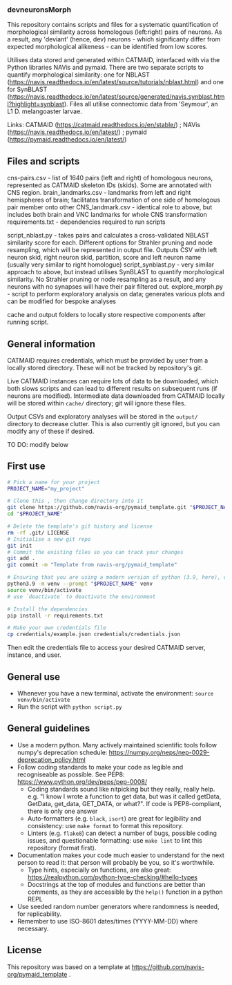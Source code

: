 ### devneuronsMorph


This repository contains scripts and files for a systematic quantification of morphological similarity across homologous (left:right) pairs of neurons. As a result, any 'deviant' (hence, dev) neurons - which significanty differ from expected morphological alikeness - can be identified from low scores.

Utilises data stored and generated within CATMAID, interfaced with via the Python libraries NAVis and pymaid. There are two separate scripts to quantify morphological similarity: one for NBLAST (https://navis.readthedocs.io/en/latest/source/tutorials/nblast.html) and one for SynBLAST (https://navis.readthedocs.io/en/latest/source/generated/navis.synblast.html?highlight=synblast). Files all utilise connectomic data from 'Seymour', an L1 D. melangoaster larvae.

Links: CATMAID (https://catmaid.readthedocs.io/en/stable/) ; NAVis (https://navis.readthedocs.io/en/latest/) ; pymaid (https://pymaid.readthedocs.io/en/latest/)


## Files and scripts


cns-pairs.csv - list of 1640 pairs (left and right) of homologous neurons, represented as CATMAID skeleton IDs (skids). Some are annotated with CNS region. 
brain_landmarks.csv - landmarks from left and right hemispheres of brain; facilitates transformation of one side of homologous pair member onto other
CNS_landmark.csv - identical role to above, but includes both brain and VNC landmarks for whole CNS transformation
requirements.txt - dependencies required to run scripts

script_nblast.py - takes pairs and calculates a cross-validated NBLAST similarity score for each. Different options for Strahler pruning and node resampling, which will be represented in output file. Outputs CSV with left neuron skid, right neuron skid, partition, score and left neuron name (usually very similar to right homologue) 
script_synblast.py - very similar approach to above, but instead utilises SynBLAST to quantify morphological similarity. No Strahler pruning or node resampling as a result, and any neurons with no synapses will have their pair filtered out.
explore_morph.py - script to perform exploratory analysis on data; generates various plots and can be modified for bespoke analyses

cache and output folders to locally store respective components after running script.


## General information


CATMAID requires credentials, which must be provided by user from a locally stored directory. These will not be tracked by repository's git.

Live CATMAID instances can require lots of data to be downloaded, which both slows scripts and can lead to different results on subsequent runs (if neurons are modified). Intermediate data downloaded from CATMAID locally will be stored within `cache/` directory; git will ignore these files.

Output CSVs and exploratory analyses will be stored in the `output/` directory to decrease clutter. This is also currently git ignored, but you can modify any of these if desired.


TO DO: modify below


## First use


```sh
# Pick a name for your project
PROJECT_NAME="my_project"

# Clone this , then change directory into it
git clone https://github.com/navis-org/pymaid_template.git "$PROJECT_NAME"
cd "$PROJECT_NAME"

# Delete the template's git history and license
rm -rf .git/ LICENSE
# Initialise a new git repo
git init
# Commit the existing files so you can track your changes
git add .
git commit -m "Template from navis-org/pymaid_template"

# Ensuring that you are using a modern version of python (3.9, here), create and activate a virtual environment
python3.9 -m venv --prompt "$PROJECT_NAME" venv
source venv/bin/activate
# use `deactivate` to deactivate the environment

# Install the dependencies
pip install -r requirements.txt

# Make your own credentials file
cp credentials/example.json credentials/credentials.json
```

Then edit the credentials file to access your desired CATMAID server, instance, and user.


## General use


- Whenever you have a new terminal, activate the environment: `source venv/bin/activate`
- Run the script with `python script.py`


## General guidelines


- Use a modern python. Many actively maintained scientific tools follow numpy's deprecation schedule: https://numpy.org/neps/nep-0029-deprecation_policy.html
- Follow coding standards to make your code as legible and recogniseable as possible. See PEP8: https://www.python.org/dev/peps/pep-0008/
  - Coding standards sound like nitpicking but they really, really help. e.g. "I know I wrote a function to get data, but was it called getData, GetData, get_data, GET_DATA, or what?". If code is PEP8-compliant, there is only one answer
  - Auto-formatters (e.g. `black`, `isort`) are great for legibility and consistency: use `make format` to format this repository.
  - Linters (e.g. `flake8`) can detect a number of bugs, possible coding issues, and questionable formatting: use `make lint` to lint this repository (format first).
- Documentation makes your code much easier to understand for the next person to read it: that person will probably be you, so it's worthwhile.
  - Type hints, especially on functions, are also great: https://realpython.com/python-type-checking/#hello-types
  - Docstrings at the top of modules and functions are better than comments, as they are accessible by the `help()` function in a python REPL
- Use seeded random number generators where randomness is needed, for replicability.
- Remember to use ISO-8601 dates/times (YYYY-MM-DD) where necessary.


## License


This repository was based on a template at https://github.com/navis-org/pymaid_template .

